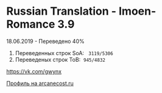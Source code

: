 # Russian Translation - Imoen-Romance 3.9 
18.06.2019 - Переведено 40%
<ol>
<li>Переведенных строк SoA: &nbsp;&nbsp;<code>3119/5306</code>&nbsp;</li>
<li>Переведеных строк ToB:&nbsp;&nbsp;<code>945/4832</code>&nbsp;</li>
</ol>


<p><a href="https://vk.com/gwynx" target="_blank" rel="noopener">https://vk.com/gwynx</a></p>
<p><a href="https://arcanecoast.ru/forum/memberlist.php?mode=viewprofile&u=5079" target="_blank" rel="noopener">Профиль на arcanecost.ru</a></p>


